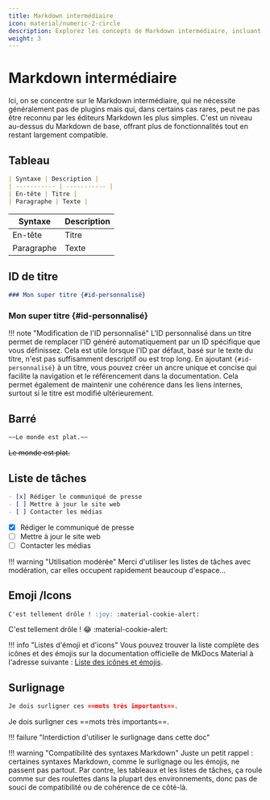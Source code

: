 ```yaml
---
title: Markdown intermédiaire
icon: material/numeric-2-circle
description: Explorez les concepts de Markdown intermédiaire, incluant les tableaux, les ID de titre personnalisés, le texte barré et les listes de tâches, pour enrichir vos documents sans l'utilisation de plugins.
weight: 3
---
```


# Markdown intermédiaire
Ici, on se concentre sur le Markdown intermédiaire, qui ne nécessite généralement pas de plugins mais qui, dans certains cas rares, peut ne pas être reconnu par les éditeurs Markdown les plus simples. C'est un niveau au-dessus du Markdown de base, offrant plus de fonctionnalités tout en restant largement compatible.



## Tableau
```markdown
| Syntaxe | Description |
| ----------- | ----------- |
| En-tête | Titre |
| Paragraphe | Texte |
```
<div class="result" markdown>

| Syntaxe | Description |
| ----------- | ----------- |
| En-tête | Titre |
| Paragraphe | Texte |

</div>

## ID de titre
```markdown
### Mon super titre {#id-personnalisé}
```
<div class="result" markdown>

### Mon super titre {#id-personnalisé}

!!! note "Modification de l'ID personnalisé"
    L'ID personnalisé dans un titre permet de remplacer l'ID généré automatiquement par un ID spécifique que vous définissez. Cela est utile lorsque l'ID par défaut, basé sur le texte du titre, n'est pas suffisamment descriptif ou est trop long. En ajoutant `{#id-personnalisé}` à un titre, vous pouvez créer un ancre unique et concise qui facilite la navigation et le référencement dans la documentation. Cela permet également de maintenir une cohérence dans les liens internes, surtout si le titre est modifié ultérieurement.

</div>

## Barré
```markdown
~~Le monde est plat.~~
```
<div class="result" markdown>

~~Le monde est plat.~~
</div>

## Liste de tâches
```markdown
- [x] Rédiger le communiqué de presse
- [ ] Mettre à jour le site web
- [ ] Contacter les médias
```
<div class="result" markdown>

- [x] Rédiger le communiqué de presse
- [ ] Mettre à jour le site web
- [ ] Contacter les médias

!!! warning "Utilisation modérée"
    Merci d'utiliser les listes de tâches avec modération, car elles occupent rapidement beaucoup d'espace...

</div>

## Emoji /Icons
```markdown
C'est tellement drôle ! :joy: :material-cookie-alert:
```
<div class="result" markdown>

C'est tellement drôle ! :joy: :material-cookie-alert:

!!! info "Listes d'émoji et d'icons"
    Vous pouvez trouver la liste complète des icônes et des émojis sur la documentation officielle de MkDocs Material à l'adresse suivante : [Liste des icônes et émojis](https://squidfunk.github.io/mkdocs-material/reference/icons-emojis/#search).
</div>

## Surlignage
```markdown
Je dois surligner ces ==mots très importants==.
```
<div class="result" markdown>

Je dois surligner ces ==mots très importants==.

!!! failure "Interdiction d'utiliser le surlignage dans cette doc"

</div>

!!! warning "Compatibilité des syntaxes Markdown"
    Juste un petit rappel : certaines syntaxes Markdown, comme le surlignage ou les émojis, ne passent pas partout. Par contre, les tableaux et les listes de tâches, ça roule comme sur des roulettes dans la plupart des environnements, donc pas de souci de compatibilité ou de cohérence de ce côté-là.
